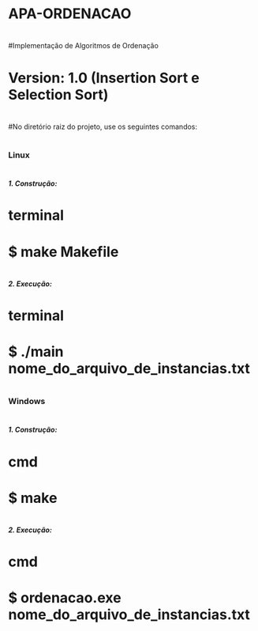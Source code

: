 # APA-ORDENACAO
#
#Implementação de Algoritmos de Ordenação
#
# Version: 1.0 (Insertion Sort e Selection Sort)
#
#No diretório raiz do projeto, use os seguintes comandos:
#
### Linux
#
##### 1. Construção:
# terminal
# $ make Makefile
#
#
##### 2. Execução:
# terminal
# $ ./main nome_do_arquivo_de_instancias.txt
#
#
### Windows
#
##### 1. Construção:
# cmd
# $ make
#
#
##### 2. Execução:
# cmd
# $ ordenacao.exe nome_do_arquivo_de_instancias.txt
#
#

